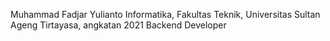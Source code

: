 Muhammad Fadjar Yulianto Informatika, Fakultas Teknik, Universitas Sultan Ageng Tirtayasa, angkatan 2021 Backend Developer
